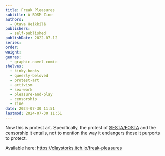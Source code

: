 ```yaml
---
title: Freak Pleasures
subtitle: A BDSM Zine
authors:
  - Otava Heikkilä
publishers:
  - self-published
publishDate: 2022-07-12
series: 
order: 
weight: 
genres:
  - graphic-novel-comic
shelves:
  - kinky-books
  - queerly-beloved
  - protest-art
  - activism
  - sex-work
  - pleasure-and-play
  - censorship
  - zine
date: 2024-07-30 11:51
lastmod: 2024-07-30 11:51
---
```

Now this is protest art. Specifically, the protest of [SESTA/FOSTA](https://decriminalizesex.work/advocacy/sesta-fosta/what-is-sesta-fosta/) and the censorship it entails, not to mention the way it endangers those it purports to protect. 

Available here: https://claystorks.itch.io/freak-pleasures